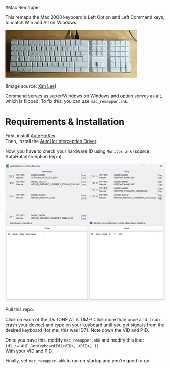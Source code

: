 #Mac Remapper

This remaps the Mac 2008 keyboard's Left Option and Left Command keys, to match Win and Alt on Windows.

![Mac Keyboard](images/mac_keyboard.jpg)

(Image source: [Xah Lee](http://xahlee.info/kbd/apple_keyboard_history.html))

Command serves as super/Windows on Windows and option serves as alt, which is flipped. To fix this, you can use `mac_remapper.ahk`.


# Requirements & Installation
First, install [AutoHotKey](https://www.autohotkey.com/). <br> Then, install the [AutoHotInterception Driver](https://github.com/evilC/AutoHotInterception).

Now, you have to check your hardware ID using `Monitor.ahk` (source: AutoHotInterception Repo).

![AHInterception Monitor](Images/monitor.png)

Pull this repo.

Click on each of the IDs (ONE AT A TIME! Click more than once and it can crash your device) and type on your keyboard until you get signals from the desired keyboard (for me, this was ID7). Note down the VID and PID.

Once you have this, modify `mac_remapper.ahk` and modify this line: <br>
`id1 := AHI.GetKeyboardId(<VID>, <PID>, 1)` <br>
With your VID and PID.

Finally, set `mac_remapper.ahk` to run on startup and you're good to go!

